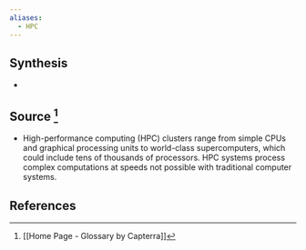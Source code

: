 ```yaml
---
aliases:
  - HPC
---
```

## Synthesis
- 
## Source [^1]
- High-performance computing (HPC) clusters range from simple CPUs and graphical processing units to world-class supercomputers, which could include tens of thousands of processors. HPC systems process complex computations at speeds not possible with traditional computer systems.
## References

[^1]: [[Home Page - Glossary by Capterra]]